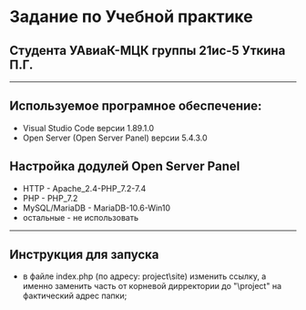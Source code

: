 # Задание по Учебной практике
## Студента УАвиаК-МЦК группы 21ис-5 Уткина П.Г.
-----




## Используемое програмное обеспечение:
* Visual Studio Code версии 1.89.1.0
* Open Server (Open Server Panel) версии 5.4.3.0



## Настройка додулей Open Server Panel
* HTTP - Apache_2.4-PHP_7.2-7.4
* PHP - PHP_7.2
* MySQL/MariaDB - MariaDB-10.6-Win10
* остальные - не использовать


-----
## Инструкция для запуска
* в файле index.php (по адресу: project\site) изменить ссылку, а именно заменить часть от корневой дирректории до "\project" на фактический адрес папки;
